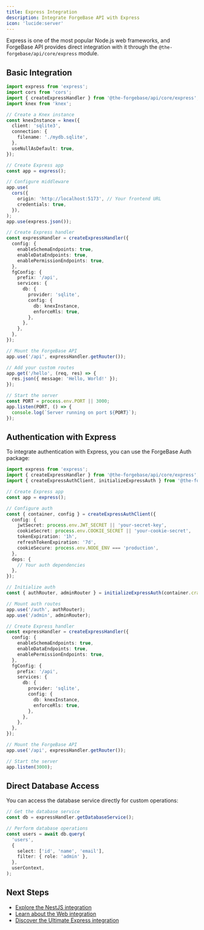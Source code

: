 ```yaml
---
title: Express Integration
description: Integrate ForgeBase API with Express
icon: 'lucide:server'
---
```


Express is one of the most popular Node.js web frameworks, and ForgeBase API provides direct integration with it through the `@the-forgebase/api/core/express` module.

## Basic Integration

```typescript [ts]
import express from 'express';
import cors from 'cors';
import { createExpressHandler } from '@the-forgebase/api/core/express';
import knex from 'knex';

// Create a Knex instance
const knexInstance = knex({
  client: 'sqlite3',
  connection: {
    filename: './mydb.sqlite',
  },
  useNullAsDefault: true,
});

// Create Express app
const app = express();

// Configure middleware
app.use(
  cors({
    origin: 'http://localhost:5173', // Your frontend URL
    credentials: true,
  }),
);
app.use(express.json());

// Create Express handler
const expressHandler = createExpressHandler({
  config: {
    enableSchemaEndpoints: true,
    enableDataEndpoints: true,
    enablePermissionEndpoints: true,
  },
  fgConfig: {
    prefix: '/api',
    services: {
      db: {
        provider: 'sqlite',
        config: {
          db: knexInstance,
          enforceRls: true,
        },
      },
    },
  },
});

// Mount the ForgeBase API
app.use('/api', expressHandler.getRouter());

// Add your custom routes
app.get('/hello', (req, res) => {
  res.json({ message: 'Hello, World!' });
});

// Start the server
const PORT = process.env.PORT || 3000;
app.listen(PORT, () => {
  console.log(`Server running on port ${PORT}`);
});
```

## Authentication with Express

To integrate authentication with Express, you can use the ForgeBase Auth package:

```typescript [ts]
import express from 'express';
import { createExpressHandler } from '@the-forgebase/api/core/express';
import { createExpressAuthClient, initializeExpressAuth } from '@the-forgebase/auth/adapters/express';

// Create Express app
const app = express();

// Configure auth
const { container, config } = createExpressAuthClient({
  config: {
    jwtSecret: process.env.JWT_SECRET || 'your-secret-key',
    cookieSecret: process.env.COOKIE_SECRET || 'your-cookie-secret',
    tokenExpiration: '1h',
    refreshTokenExpiration: '7d',
    cookieSecure: process.env.NODE_ENV === 'production',
  },
  deps: {
    // Your auth dependencies
  },
});

// Initialize auth
const { authRouter, adminRouter } = initializeExpressAuth(container.cradle.authManager, container.cradle.adminManager, config);

// Mount auth routes
app.use('/auth', authRouter);
app.use('/admin', adminRouter);

// Create Express handler
const expressHandler = createExpressHandler({
  config: {
    enableSchemaEndpoints: true,
    enableDataEndpoints: true,
    enablePermissionEndpoints: true,
  },
  fgConfig: {
    prefix: '/api',
    services: {
      db: {
        provider: 'sqlite',
        config: {
          db: knexInstance,
          enforceRls: true,
        },
      },
    },
  },
});

// Mount the ForgeBase API
app.use('/api', expressHandler.getRouter());

// Start the server
app.listen(3000);
```

## Direct Database Access

You can access the database service directly for custom operations:

```typescript [ts]
// Get the database service
const db = expressHandler.getDatabaseService();

// Perform database operations
const users = await db.query(
  'users',
  {
    select: ['id', 'name', 'email'],
    filter: { role: 'admin' },
  },
  userContext,
);
```

## Next Steps

- [Explore the NestJS integration](/api/framework-integration/nest)
- [Learn about the Web integration](/api/framework-integration/web)
- [Discover the Ultimate Express integration](/api/framework-integration/ultimate-express)
